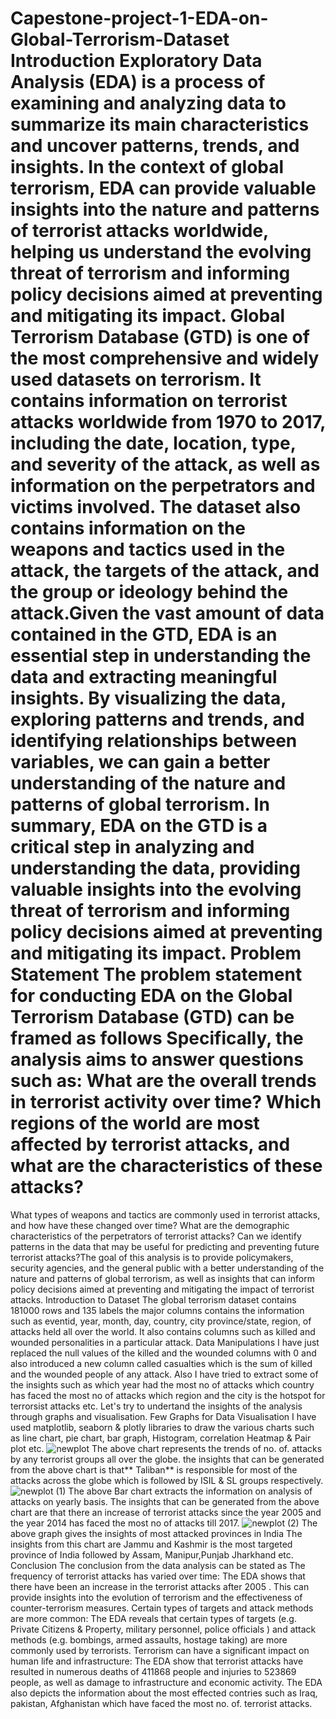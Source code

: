 # Capestone-project-1-EDA-on-Global-Terrorism-Dataset                                                                                                                                                                                                                                                                                                                                                                                                                                                                   Introduction                                                                                                                                                            Exploratory Data Analysis (EDA) is a process of examining and analyzing data to summarize its main characteristics and uncover patterns, trends, and insights. In the context of global terrorism, EDA can provide valuable insights into the nature and patterns of terrorist attacks worldwide, helping us understand the evolving threat of terrorism and informing policy decisions aimed at preventing and mitigating its impact. Global Terrorism Database (GTD) is one of the most comprehensive and widely used datasets on terrorism. It contains information on terrorist attacks worldwide from 1970 to 2017, including the date, location, type, and severity of the attack, as well as information on the perpetrators and victims involved. The dataset also contains information on the weapons and tactics used in the attack, the targets of the attack, and the group or ideology behind the attack.Given the vast amount of data contained in the GTD, EDA is an essential step in understanding the data and extracting meaningful insights. By visualizing the data, exploring patterns and trends, and identifying relationships between variables, we can gain a better understanding of the nature and patterns of global terrorism. In summary, EDA on the GTD is a critical step in analyzing and understanding the data, providing valuable insights into the evolving threat of terrorism and informing policy decisions aimed at preventing and mitigating its impact.                                                                                                                                                                                                                                                                                                                                                                                           Problem Statement                                                                                                                                                        The problem statement for conducting EDA on the Global Terrorism Database (GTD) can be framed as follows                                                               Specifically, the analysis aims to answer questions such as:                                                                                                            What are the overall trends in terrorist activity over time?                                                                                                            Which regions of the world are most affected by terrorist attacks, and what are the characteristics of these attacks?
What types of weapons and tactics are commonly used in terrorist attacks, and how have these changed over time?
What are the demographic characteristics of the perpetrators of terrorist attacks?
Can we identify patterns in the data that may be useful for predicting and preventing future terrorist attacks?The goal of this analysis is to provide policymakers, security agencies, and the general public with a better understanding of the nature and patterns of global terrorism, as well as insights that can inform policy decisions aimed at preventing and mitigating the impact of terrorist attacks.                                                                                                                                                                                                                                                                                                                                                                                                                                            Introduction to Dataset                                                                                                                                                  The global terrorism dataset contains 181000 rows and 135 labels the major columns contains the information such as eventid, year, month, day, country, city province/state, region, of attacks held all over the world. It also contains columns such as killed and wounded personalities in a particular attack.                                                                                                                                                                                                                                                                                                                                                                    Data Manipulations                                                                                                                                                      I have just replaced the null values of the killed and the wounded columns with 0 and also introduced a new column called casualties which is the sum of killed and the wounded people of any attack. Also I have tried to extract some of the insights such as which year had the most no of attacks which country has faced the most no of attacks which region and the city is the hotspot for terrorsist attacks etc. Let's try to undertand the insights of the analysis through graphs and visualisation.                                                                                                                                                                              Few Graphs for Data Visualisation                                                                                                                                      I have used matplotlib, seaborn & plotly libraries to draw the various charts such as line chart, pie chart, bar graph, Histogram, correlation Heatmap & Pair plot etc.  ![newplot](https://user-images.githubusercontent.com/125723652/219847937-33174a99-7630-4d61-8183-801ab419b32e.png)                                                                                                                                                                                                                              The above chart represents the trends of no. of. attacks by any terrorist groups all over the globe.                                                                    the insights that can be generated from the above chart is that** Taliban** is responsible for most of the attacks across the globe which is followed by ISIL & SL groups respectively.                                                                                                                                                                                                                                                                                                                            ![newplot (1)](https://user-images.githubusercontent.com/125723652/219848243-f24ac1f7-be49-48d2-8d0e-91aabb998063.png)                                                  The above Bar chart extracts the information on analysis of attacks on yearly basis.                                                                                    The insights that can be generated from the above chart are that there an increase of terrorist attacks since the year 2005 and the year 2014 has faced the most no of attacks till 2017.                                                                                                                                                                                                                                                                                                                              ![newplot (2)](https://user-images.githubusercontent.com/125723652/219848392-ce269902-ad51-4c54-b0f9-33c9c5a6579d.png)                                                  The above graph gives the insights of most attacked provinces in India                                                                                                  The insights from this chart are Jammu and Kashmir is the most targeted province of India followed by Assam, Manipur,Punjab Jharkhand etc.                                                                                                                                                                                                                                                                                                                                                                              Conclusion                                                                                                                                                                                                                                                                                                                                      The conclusion from the data analysis can be stated as The frequency of terrorist attacks has varied over time: The EDA shows that there have been an increase in the terrorist attacks after 2005 . This can provide insights into the evolution of terrorism and the effectiveness of counter-terrorism measures. Certain types of targets and attack methods are more common: The EDA reveals that certain types of targets (e.g. Private Citizens & Property, military personnel, police officials ) and attack methods (e.g. bombings, armed assaults, hostage taking) are more commonly used by terrorists. Terrorism can have a significant impact on human life and infrastructure: The EDA show that terrorist attacks have resulted in numerous deaths of 411868 people and injuries to 523869 people, as well as damage to infrastructure and economic activity. The EDA also depicts the information about the most effected contries such as Iraq, pakistan, Afghanistan which have faced the most no. of. terrorist attacks.
